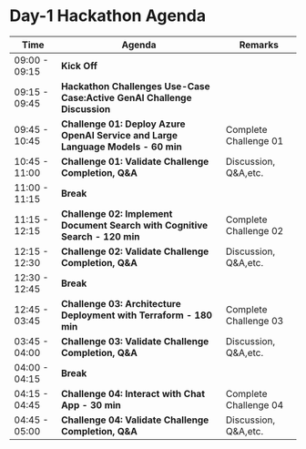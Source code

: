 # Day-1 Hackathon Agenda

| Time          | Agenda                                              | Remarks                                  |
|---------------|-----------------------------------------------------|------------------------------------------|
| 09:00 - 09:15          | **Kick Off**                                        |                                          |
| 09:15 - 09:45 | **Hackathon Challenges Use-Case Case:Active GenAI Challenge Discussion** |       |
| 09:45 - 10:45 | **Challenge 01: Deploy Azure OpenAI Service and Large Language Models - 60 min** | Complete Challenge 01         |
| 10:45 - 11:00 | **Challenge 01: Validate Challenge Completion, Q&A** | Discussion, Q&A,etc.                       |
| 11:00 - 11:15 | **Break**                                           |                                          |
| 11:15 - 12:15 | **Challenge 02: Implement Document Search with Cognitive Search - 120 min** | Complete Challenge 02    |
| 12:15 - 12:30 | **Challenge 02: Validate Challenge Completion, Q&A** | Discussion, Q&A,etc.                         |
| 12:30 - 12:45 | **Break**                                           |                                          |
| 12:45 - 03:45 | **Challenge 03: Architecture Deployment with Terraform - 180 min** | Complete Challenge 03 |
| 03:45 - 04:00 | **Challenge 03: Validate Challenge Completion, Q&A** |  Discussion, Q&A,etc.                         |
| 04:00 - 04:15 | **Break**                                           |                                          |
| 04:15 - 04:45 | **Challenge 04: Interact with Chat App - 30 min**   | Complete Challenge 04                    |
| 04:45 - 05:00 | **Challenge 04: Validate Challenge Completion, Q&A** |  Discussion, Q&A,etc.                         |
